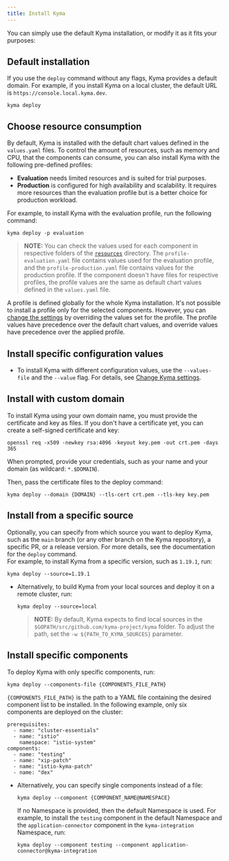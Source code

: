 ```yaml
---
title: Install Kyma
---
```


You can simply use the default Kyma installation, or modify it as it fits your purposes:

## Default installation

If you use the `deploy` command without any flags, Kyma provides a default domain. 
For example, if you install Kyma on a local cluster, the default URL is `https://console.local.kyma.dev`.

  ```
  kyma deploy
  ```

## Choose resource consumption

By default, Kyma is installed with the default chart values defined in the `values.yaml` files. To control the amount of resources, such as memory and CPU, that the components can consume, you can also install Kyma with the following pre-defined profiles:

- **Evaluation** needs limited resources and is suited for trial purposes.
- **Production** is configured for high availability and scalability. It requires more resources than the evaluation profile but is a better choice for production workload.

For example, to install Kyma with the evaluation profile, run the following command:

  ```
  kyma deploy -p evaluation
  ```

>**NOTE:** You can check the values used for each component in respective folders of the [`resources`](https://github.com/kyma-project/kyma/tree/master/resources) directory. The `profile-evaluation.yaml` file contains values used for the evaluation profile, and the `profile-production.yaml` file contains values for the production profile. If the component doesn't have files for respective profiles, the profile values are the same as default chart values defined in the `values.yaml` file.

A profile is defined globally for the whole Kyma installation. It's not possible to install a profile only for the selected components. However, you can [change the settings](#03-change-kyma-config-values) by overriding the values set for the profile. The profile values have precedence over the default chart values, and override values have precedence over the applied profile.

## Install specific configuration values

- To install Kyma with different configuration values, use the `--values-file` and the `--value` flag. For details, see [Change Kyma settings](#03-change-kyma-config-values).

## Install with custom domain

To install Kyma using your own domain name, you must provide the certificate and key as files. 
If you don't have a certificate yet, you can create a self-signed certificate and key:

  ```
  openssl req -x509 -newkey rsa:4096 -keyout key.pem -out crt.pem -days 365
  ```

  When prompted, provide your credentials, such as your name and your domain (as wildcard: `*.$DOMAIN`).

  Then, pass the certificate files to the deploy command:

  ```
  kyma deploy --domain {DOMAIN} --tls-cert crt.pem --tls-key key.pem
  ```

## Install from a specific source

Optionally, you can specify from which source you want to deploy Kyma, such as the `main` branch (or any other branch on the Kyma repository), a specific PR, or a release version. For more details, see the documentation for the `deploy` command.<br>
For example, to install Kyma from a specific version, such as `1.19.1`, run:

  ```
  kyma deploy --source=1.19.1
  ```

- Alternatively, to build Kyma from your local sources and deploy it on a remote cluster, run:

  ```
  kyma deploy --source=local
  ```
  > **NOTE:** By default, Kyma expects to find local sources in the `$GOPATH/src/github.com/kyma-project/kyma` folder. To adjust the path, set the `-w ${PATH_TO_KYMA_SOURCES}` parameter.

## Install specific components

To deploy Kyma with only specific components, run:

  ```
  kyma deploy --components-file {COMPONENTS_FILE_PATH}
  ```

  `{COMPONENTS_FILE_PATH}` is the path to a YAML file containing the desired component list to be installed. In the following example, only six components are deployed on the cluster:

  ```
  prerequisites:
    - name: "cluster-essentials"
    - name: "istio"
      namespace: "istio-system"
  components:
    - name: "testing"
    - name: "xip-patch"
    - name: "istio-kyma-patch"
    - name: "dex"
  ```

- Alternatively, you can specify single components instead of a file:
  
  ```
  kyma deploy --component {COMPONENT_NAME@NAMESPACE}
  ```

  If no Namespace is provided, then the default Namespace is used. For example, to install the `testing` component in the default Namespace and the `application-connector` component in the `kyma-integration` Namespace, run:
  
  ```
  kyma deploy --component testing --component application-connector@kyma-integration
  ```
